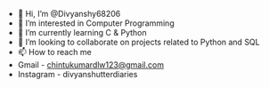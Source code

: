 - 👋 Hi, I’m @Divyanshy68206
- 👀 I’m interested in Computer Programming  
- 🌱 I’m currently learning  C & Python
- 💞️ I’m looking to collaborate on projects related to Python and SQL
- 📫 How to reach me
-  Gmail - chintukumardlw123@gmail.com
- Instagram - divyanshutterdiaries

<!---
Divyanshy68206/Divyanshy68206 is a ✨ special ✨ repository because its `README.md` (this file) appears on your GitHub profile.
You can click the Preview link to take a look at your changes.
--->
